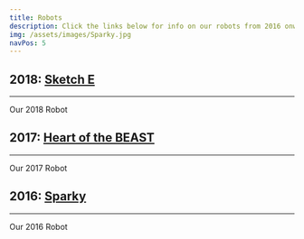 ```yaml
---
title: Robots
description: Click the links below for info on our robots from 2016 onward
img: /assets/images/Sparky.jpg
navPos: 5
---
```


## 2018: [Sketch E](/main/?robots/2018)
---
Our 2018 Robot

## 2017: [Heart of the BEAST](/main/?robots/2017)
---
Our 2017 Robot

## 2016: [Sparky](/main/?robots/2016)
---
Our 2016 Robot